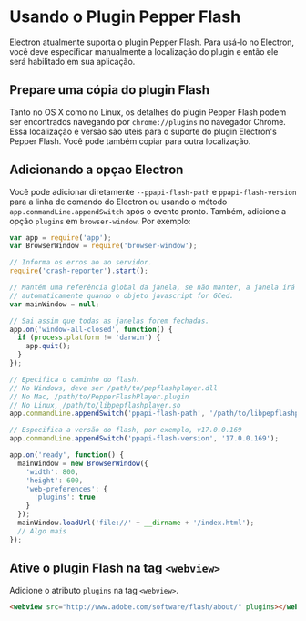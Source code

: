 # Usando o Plugin Pepper Flash

Electron atualmente suporta o plugin Pepper Flash. Para usá-lo no Electron,
você deve especificar manualmente a localização do plugin e então ele será
habilitado em sua aplicação.

## Prepare uma cópia do plugin Flash

Tanto no OS X como no Linux, os detalhes do plugin Pepper Flash podem ser
encontrados navegando por `chrome://plugins` no navegador Chrome. Essa
localização e versão são úteis para o suporte do plugin Electron's Pepper Flash.
Você pode também copiar para outra localização.

## Adicionando a opçao Electron

Você pode adicionar diretamente `--ppapi-flash-path` e `ppapi-flash-version`
para a linha de comando do Electron ou usando o método
`app.commandLine.appendSwitch` após o evento pronto. Também, adicione a opção
`plugins` em `browser-window`.
Por exemplo:

```javascript
var app = require('app');
var BrowserWindow = require('browser-window');

// Informa os erros ao ao servidor.
require('crash-reporter').start();

// Mantém uma referência global da janela, se não manter, a janela irá fechar
// automaticamente quando o objeto javascript for GCed.
var mainWindow = null;

// Sai assim que todas as janelas forem fechadas.
app.on('window-all-closed', function() {
  if (process.platform != 'darwin') {
    app.quit();
  }
});

// Epecifica o caminho do flash.
// No Windows, deve ser /path/to/pepflashplayer.dll
// No Mac, /path/to/PepperFlashPlayer.plugin
// No Linux, /path/to/libpepflashplayer.so
app.commandLine.appendSwitch('ppapi-flash-path', '/path/to/libpepflashplayer.so');

// Especifica a versão do flash, por exemplo, v17.0.0.169
app.commandLine.appendSwitch('ppapi-flash-version', '17.0.0.169');

app.on('ready', function() {
  mainWindow = new BrowserWindow({
    'width': 800,
    'height': 600,
    'web-preferences': {
      'plugins': true
    }
  });
  mainWindow.loadUrl('file://' + __dirname + '/index.html');
  // Algo mais
});
```

## Ative o plugin Flash na tag `<webview>`

Adicione o atributo `plugins` na tag `<webview>`.

```html
<webview src="http://www.adobe.com/software/flash/about/" plugins></webview>
```
